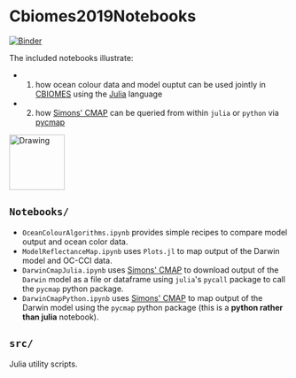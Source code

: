 # Cbiomes2019Notebooks

[![Binder](https://mybinder.org/badge_logo.svg)](https://mybinder.org/v2/gh/gaelforget/Cbiomes2019Notebooks/master)

The included notebooks illustrate:

- 1) how ocean colour data and model ouptut can be used jointly in [CBIOMES](https://cbiomes.org) using the [Julia](https://julialang.org) language
- 2) how [Simons' CMAP](https://cmap.readthedocs.io/en/latest/) can be queried from within `julia` or `python` via [pycmap](https://github.com/simonscmap/pycmap)

<img src="https://raw.githubusercontent.com/gaelforget/Cbiomes2019Notebooks/master/figs/cbiomes-01.png" alt="Drawing" style="height: 100px;"/>

## `Notebooks/`

- `OceanColourAlgorithms.ipynb` provides simple recipes to compare model output and ocean color data.
- `ModelReflectanceMap.ipynb` uses `Plots.jl` to map output of the Darwin model and OC-CCI data.
- `DarwinCmapJulia.ipynb` uses [Simons' CMAP](https://cmap.readthedocs.io/en/latest/) to download output of the `Darwin` model as a file or dataframe using `julia`'s `pycall` package to call the `pycmap` python package.
- `DarwinCmapPython.ipynb` uses [Simons' CMAP](https://cmap.readthedocs.io/en/latest/) to map output of the Darwin model using the `pycmap` python package (this is a **python rather than julia** notebook).

## `src/`

Julia utility scripts.

